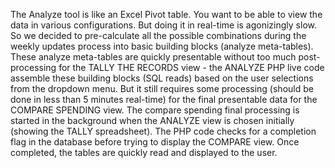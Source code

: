 The Analyze tool is like an Excel Pivot table. You want to be able to view the data in various
configurations. But doing it in real-time is agonizingly slow. So we decided to pre-calculate all the possible
combinations during the weekly updates process into basic building blocks (analyze meta-tables). These analyze
meta-tables are quickly presentable without too much post-processing for the TALLY THE RECORDS view - the
ANALYZE PHP live code assemble these building blocks (SQL reads) based on the user selections from the dropdown
menu. But it still requires some processing (should be done in less than 5 minutes real-time) for the final
presentable data for the COMPARE SPENDING view. The compare spending final processing is started in the
background when the ANALYZE view is chosen initially (showing the TALLY spreadsheet). The PHP code checks
for a completion flag in the database before trying to display the COMPARE view. Once completed, the tables
are quickly read and displayed to the user.